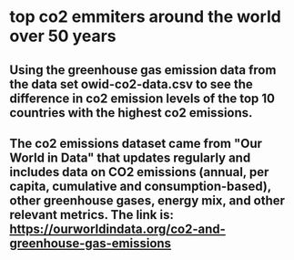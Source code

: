 # top co2 emmiters around the world over 50 years
## Using the greenhouse gas emission data from the data set owid-co2-data.csv to see the difference in co2 emission levels of the top 10 countries with the highest co2 emissions. 
## The co2 emissions dataset came from "Our World in Data" that updates regularly and includes data on CO2 emissions (annual, per capita, cumulative and consumption-based), other greenhouse gases, energy mix, and other relevant metrics. The link is: https://ourworldindata.org/co2-and-greenhouse-gas-emissions
